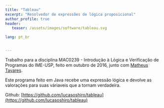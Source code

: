 ```yaml
---
title: "Tableau"
excerpt: "Resolvedor de expressões de lógica proposicional"
author_profile: true
header:
   teaser: /assets/images/software/tableau.svg

lang: pt_br


---
```


Trabalho para a disciplina MAC0239 - Introdução à Lógica e Verificação de
Programas do IME-USP, feito em outubro de 2016, junto com 
[Matheus Tavares](https://matheustavares.gitlab.io/).

Este programa feito em Java recebe uma expressão lógica e devolve as valorações
para suas váriaveis que a tornam verdadeira.

Github: [https://github.com/lucasoshiro/tableau](https://github.com/lucasoshiro/tableau)


